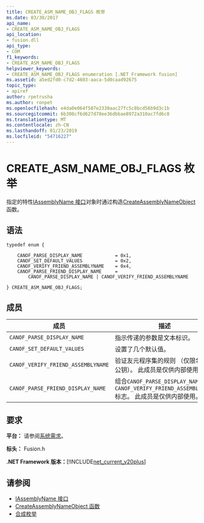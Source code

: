 ```yaml
---
title: CREATE_ASM_NAME_OBJ_FLAGS 枚举
ms.date: 03/30/2017
api_name:
- CREATE_ASM_NAME_OBJ_FLAGS
api_location:
- fusion.dll
api_type:
- COM
f1_keywords:
- CREATE_ASM_NAME_OBJ_FLAGS
helpviewer_keywords:
- CREATE_ASM_NAME_OBJ_FLAGS enumeration [.NET Framework fusion]
ms.assetid: a5ed2fd0-c7d2-4603-aaca-5d0caad92675
topic_type:
- apiref
author: rpetrusha
ms.author: ronpet
ms.openlocfilehash: e4da0e064f507e2330aac27fc5c8bcd56b9d3c1b
ms.sourcegitcommit: 6b308cf6d627d78ee36dbbae8972a310ac7fd6c8
ms.translationtype: MT
ms.contentlocale: zh-CN
ms.lasthandoff: 01/23/2019
ms.locfileid: "54716227"
---
```

# <a name="createasmnameobjflags-enumeration"></a>CREATE_ASM_NAME_OBJ_FLAGS 枚举
指定的特性[IAssemblyName 接口](../../../../docs/framework/unmanaged-api/fusion/iassemblyname-interface.md)对象时通过构造[CreateAssemblyNameObject](../../../../docs/framework/unmanaged-api/fusion/createassemblynameobject-function.md)函数。  
  
## <a name="syntax"></a>语法  
  
```  
typedef enum {  
  
    CANOF_PARSE_DISPLAY_NAME            = 0x1,  
    CANOF_SET_DEFAULT_VALUES            = 0x2,  
    CANOF_VERIFY_FRIEND_ASSEMBLYNAME    = 0x4,  
    CANOF_PARSE_FRIEND_DISPLAY_NAME     =   
        CANOF_PARSE_DISPLAY_NAME | CANOF_VERIFY_FRIEND_ASSEMBLYNAME  
  
} CREATE_ASM_NAME_OBJ_FLAGS;  
```  
  
## <a name="members"></a>成员  
  
|成员|描述|  
|------------|-----------------|  
|`CANOF_PARSE_DISPLAY_NAME`|指示传递的参数是文本标识。|  
|`CANOF_SET_DEFAULT_VALUES`|设置了几个默认值。|  
|`CANOF_VERIFY_FRIEND_ASSEMBLYNAME`|验证友元程序集的规则 （仅限名称和公钥）。 此成员是仅供内部使用。|  
|`CANOF_PARSE_FRIEND_DISPLAY_NAME`|组合`CANOF_PARSE_DISPLAY_NAME`和`CANOF_VERIFY_FRIEND_ASSEMBLYNAME`标志。 此成员是仅供内部使用。|  
  
## <a name="requirements"></a>要求  
 **平台：** 请参阅[系统需求](../../../../docs/framework/get-started/system-requirements.md)。  
  
 **标头：** Fusion.h  
  
 **.NET Framework 版本：**[!INCLUDE[net_current_v20plus](../../../../includes/net-current-v20plus-md.md)]  
  
## <a name="see-also"></a>请参阅
- [IAssemblyName 接口](../../../../docs/framework/unmanaged-api/fusion/iassemblyname-interface.md)
- [CreateAssemblyNameObject 函数](../../../../docs/framework/unmanaged-api/fusion/createassemblynameobject-function.md)
- [合成枚举](../../../../docs/framework/unmanaged-api/fusion/fusion-enumerations.md)

